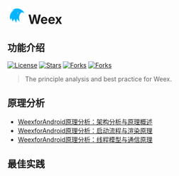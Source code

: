 # <img src="https://github.com/guoxiaoxing/Weex/raw/master/art/logo.png" alt="Weex" width="40" height="40" align="bottom" /> Weex

## 功能介绍

[![License](https://img.shields.io/github/license/guoxiaoxing/Weex.svg)](https://jitpack.io/#guoxiaoxing/Weex)
[![Stars](https://img.shields.io/github/stars/guoxiaoxing/Weex.svg)](https://jitpack.io/#guoxiaoxing/Weex) 
[![Forks](https://img.shields.io/github/forks/guoxiaoxing/Weex.svg)](https://jitpack.io/#guoxiaoxing/Weex) 
[![Forks](https://img.shields.io/github/issues/guoxiaoxing/Weex.svg)](https://jitpack.io/#guoxiaoxing/Weex)
 
> The principle analysis and best practice for Weex.

## 原理分析

- [WeexforAndroid原理分析：架构分析与原理概述](https://github.com/guoxiaoxing/Weex/tree/master/doc/原理分析/WeexforAndroid原理分析：架构分析与原理概述.md)
- [WeexforAndroid原理分析：启动流程与渲染原理](https://github.com/guoxiaoxing/Weex/tree/master/doc/原理分析/WeexforAndroid原理分析：启动流程与渲染原理.md)
- [WeexforAndroid原理分析：线程模型与通信原理](https://github.com/guoxiaoxing/Weex/tree/master/doc/原理分析/WeexforAndroid原理分析：线程模型与通信原理.md)

## 最佳实践